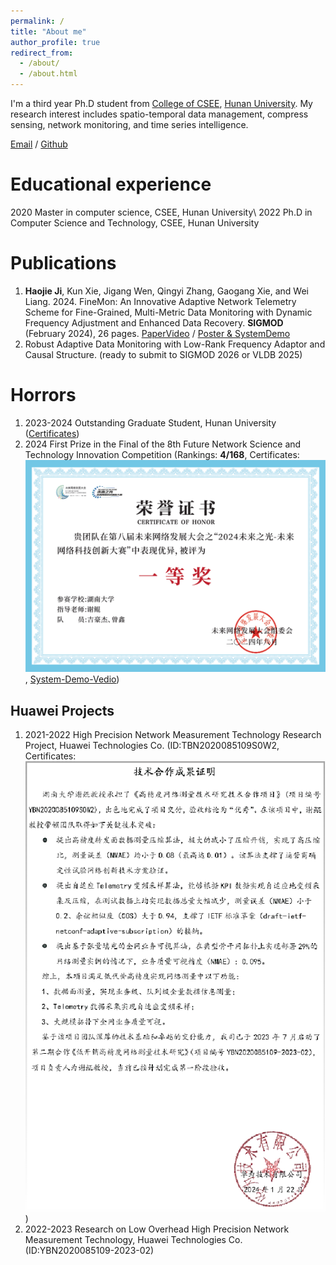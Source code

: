 ```yaml
---
permalink: /
title: "About me"
author_profile: true
redirect_from: 
  - /about/
  - /about.html
---
```


I'm a third year Ph.D student from [College of CSEE](https://csee.hnu.edu.cn/), [Hunan University](https://www.hnu.edu.cn/). My research interest includes spatio-temporal data management, compress sensing, network monitoring, and time series intelligence.

[Email](mailto:jihaojie@hnu.edu.cn) / [Github](https://github.com/haojieji)

Educational experience
======
2020 Master in computer science, CSEE, Hunan University\\
2022 Ph.D in Computer Science and Technology, CSEE, Hunan University

Publications
======
1. **Haojie Ji**, Kun Xie, Jigang Wen, Qingyi Zhang, Gaogang Xie, and Wei Liang. 2024. FineMon: An Innovative Adaptive Network Telemetry Scheme for Fine-Grained, Multi-Metric Data Monitoring with Dynamic Frequency Adjustment and Enhanced Data Recovery. **SIGMOD** (February 2024), 26 pages. [PaperVideo](https://dl.acm.org/doi/10.1145/3639267) / [Poster & SystemDemo](https://github.com/haojieji/FineMon)
2. Robust Adaptive Data Monitoring with Low-Rank Frequency Adaptor and Causal Structure. (ready to submit to SIGMOD 2026 or VLDB 2025)

   
Horrors
======
1. 2023-2024 Outstanding Graduate Student, Hunan University ([Certificates](https://csee.hnu.edu.cn/info/1062/13358.htm))
2. 2024 First Prize in the Final of the 8th Future Network Science and Technology Innovation Competition (Rankings: **4/168**, Certificates: ![Certificates](https://github.com/haojieji/cv/blob/master/images/prizes.png), [System-Demo-Vedio](https://github.com/haojieji/cv/blob/master/images/demo.mp4))

Huawei Projects
------
1. 2021-2022 High Precision Network Measurement Technology Research Project, Huawei Technologies Co. (ID:TBN2020085109S0W2, Certificates: ![Certificates](../images/projects.png))
2. 2022-2023 Research on Low Overhead High Precision Network Measurement Technology, Huawei Technologies Co. (ID:YBN2020085109-2023-02)


